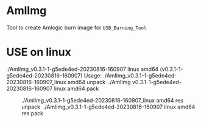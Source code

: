 # AmlImg
Tool to create Amlogic burn image for `USB_Burning_Tool`
# USE on linux
./AmlImg_v0.3.1-1-g5ede4ed-20230816-160907 linux amd64 (v0.3.1-1-g5ede4ed-20230816-160907)
Usage:
./AmlImg_v0.3.1-1-g5ede4ed-20230816-160907_linux amd64 unpack <img path> <extract dir path>
./AmlImg v0.3.1-1-g5ede4ed-20230816-160907 linux amd64 pack <img path> <dir path>
./AmlImg_v0.3.1-1-g5ede4ed-20230816-160907_linux amd64 res unpack <img path> <extract dir path>
./Amlimg_v0.3.1-1-g5ede4ed-20230816-160907 linux amd64 res pack <img path edir paths>

